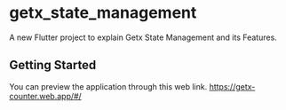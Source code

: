 # getx_state_management

A new Flutter project to explain Getx State Management and its Features.

## Getting Started

You can preview the application through this web link.
https://getx-counter.web.app/#/
